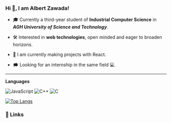 <h3>Hi 👋, I am Albert Zawada!</h3>

- 🎓 Currently a third-year student of <b>Industrial Computer Science</b> in <b><i>AGH University of Science and Technology</i></b>. 

- 🛠 Interested in <b>web technologies</b>, open minded and eager to broaden horizons.

- 🌱 I am currently making projects with React.

- 🗯️ Looking for an internship in the same field 💻.
<hr>


<b>Languages</b>


![JavaScript](https://img.shields.io/badge/javascript-%23323330.svg?style=for-the-badge&logo=javascript&logoColor=%23F7DF1E)
![C++](https://img.shields.io/badge/c++-%2300599C.svg?style=for-the-badge&logo=c%2B%2B&logoColor=white)
![C](https://img.shields.io/badge/c-%2300599C.svg?style=for-the-badge&logo=c&logoColor=white)


[![Top Langs](https://github-readme-stats.vercel.app/api/top-langs/?username=albizaw&hide_progress=true)](https://github.com/anuraghazra/github-readme-stats)


<h3>🔗 Links</h3>
<!--
**albizaw/albizaw** is a ✨ _special_ ✨ repository because its `README.md` (this file) appears on your GitHub profile.

Here are some ideas to get you started:

- 🔭 I’m currently working on ...
- 🌱 I’m currently learning ...
- 👯 I’m looking to collaborate on ...
- 🤔 I’m looking for help with ...
- 💬 Ask me about ...
- 📫 How to reach me: ...
- 😄 Pronouns: ...
- ⚡ Fun fact: ...
-->
